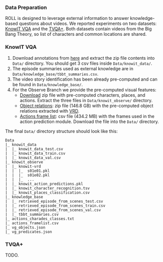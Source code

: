 ### Data Preparation

ROLL is designed to leverage external information to answer knowledge-based questions about videos. 
We reported experiments on two datasets: [KnowIT VQA](https://knowit-vqa.github.io/) and the [TVQA+](http://tvqa.cs.unc.edu/download_tvqa_plus.html). 
Both datasets contain videos from the Big Bang Theory, so list of characters and common locations are shared.


### KnowIT VQA
1. Download annotations from [here](https://knowit-vqa.github.io/) and extract the zip file contents into `Data/` directory. 
You should get 3 csv files inside `Data/knowit_data/`.
2. The episode summaries used as external knowledge are in `Data/knowledge_base/tbbt_summaries.csv`. 
3. The video story identification has been already pre-computed and can be found in `Data/knowledge_base/`.
4. For the Observe Branch we provide the pre-computed visual features: 
    - [Download](https://drive.google.com/open?id=1DuIuXBJuO47JkZYXROOGB1q0XncxF5Lt) zip file with pre-computed characters, places, and actions. 
    Extract the three files in `Data/knowit_observe/` directory.
    - [Object relations](https://knowit-vqa.s3-ap-northeast-1.amazonaws.com/knowit-vrd.zip): zip file (146.8 GB) with the pre-computed object relations extracted with [VRD](https://github.com/facebookresearch/Large-Scale-VRD).
    - [Actions frame list](https://drive.google.com/file/d/1ZEjtFHx1InsEgssTDC-rEH2kDoCM57MZ/view?usp=sharing): csv file (434.2 MB) with the frames used in the action prediction module. Download the file into the `Data/` directory.

The final `Data/` directory structure should look like this:
``` 
Data
|_ knowit_data
|  |_ knowit_data_test.csv
|  |_ knowit_data_train.csv
|  |_ knowit_data_val.csv
|_ knowit_observe
|  |_ knowit-vrd
|  |  |_  s01e01.pkl
|  |  |_  s01e02.pkl
|  |  |_  ...
|  |_ knowit_action_predictions.pkl
|  |_ knowit_character_recognition.tsv
|  |_ knowit_places_classification.csv 
|_ knowledge_base
|  |_ retrieved_episode_from_scenes_test.csv
|  |_ retrieved_episode_from_scenes_train.csv
|  |_ retrieved_episode_from_scenes_val.csv
|  |_ tbbt_summaries.csv
|_ actions_charades_classes.txt
|_ actions_framelist.csv
|_ vg_objects.json
|_ vg_predicates.json

```

### TVQA+
TODO.

